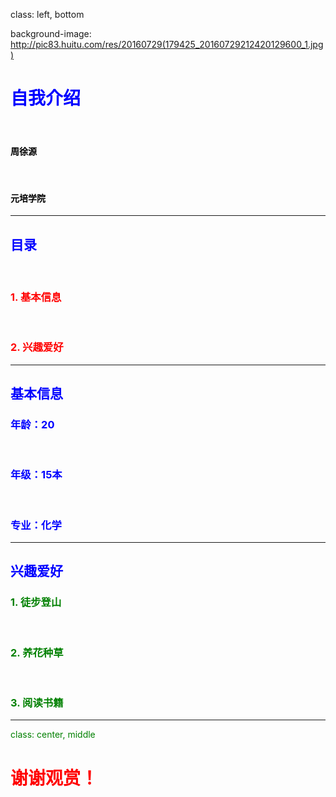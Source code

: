 ﻿class: left, bottom

background-image: http://pic83.huitu.com/res/20160729(179425_20160729212420129600_1.jpg)

# <font color="blue">自我介绍

&nbsp;
&nbsp;
&nbsp;

#### <font color="black">周徐源 
&nbsp;
&nbsp;

#### <font color="black">元培学院

---

## <font color="blue">目录

&nbsp;

### <font color="red">1. 基本信息
&nbsp; 
&nbsp;

### <font color="red">2. 兴趣爱好

---

## <font color="blue">基本信息

### 年龄：20

&nbsp;

### 年级：15本

&nbsp;

### 专业：化学



---

## <font color="blue">兴趣爱好

###  <font color="green">1. 徒步登山

&nbsp;
&nbsp;


###  <font color="green">2. 养花种草

&nbsp;
&nbsp;


###  <font color="green">3. 阅读书籍

---

class: center, middle

# <font color="red"> 谢谢观赏！
